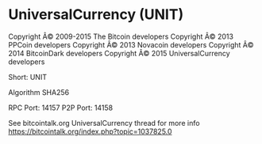UniversalCurrency (UNIT)
===================

Copyright Â© 2009-2015 The Bitcoin developers
Copyright Â© 2013 PPCoin developers
Copyright Â© 2013  Novacoin developers
Copyright Â© 2014 BitcoinDark developers
Copyright Â© 2015 UniversalCurrency developers


Short: UNIT

Algorithm SHA256


RPC Port: 14157
P2P Port: 14158

See bitcointalk.org UniversalCurrency thread for more info
https://bitcointalk.org/index.php?topic=1037825.0
